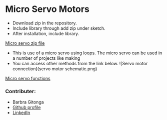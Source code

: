 # Micro Servo Motors
* Download zip in the repository.
* Include library through add zip under sketch.
* After installation, include library.

[Micro servo zip file](https://www.arduino.cc/reference/en/libraries/servo/)

- This is use of a micro servo using loops. The micro servo can be used in a number of projects like making 
- You can access other methods from the link below.
![Servo motor connection](servo motor schematic.png)

[Micro servo functions](https://www.arduino.cc/reference/en/libraries/servo/)

### Contributer:
  - Barbra Gitonga 
 - [Github profile](https://github.com/BarbraGitonga)
 - [LinkedIn](https://www.linkedin.com/in/barbra-gitonga/)
 